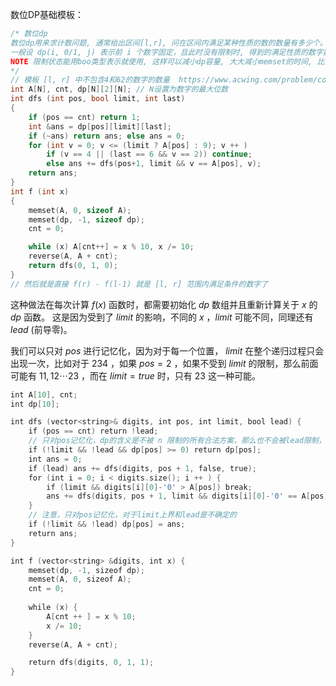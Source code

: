 数位DP基础模板：
```c++
/* 数位dp
数位dp用来求计数问题, 通常给出区间[l,r], 问在区间内满足某种性质的数的数量有多少个。
一般设 dp(i, 0/1, j) 表示前 i 个数字固定，且此时没有限制时, 得到的满足性质的数字数量, 后面的维度是其他要求的限制
NOTE 限制状态能用boo类型表示就使用, 这样可以减小dp容量, 大大减小memset的时间, 比如魔鬼数这一题
*/
// 模板 [l, r] 中不包含4和62的数字的数量  https://www.acwing.com/problem/content/1087/
int A[N], cnt, dp[N][2][N]; // N设置为数字的最大位数
int dfs (int pos, bool limit, int last)
{
    if (pos == cnt) return 1;
    int &ans = dp[pos][limit][last];
    if (~ans) return ans; else ans = 0;
    for (int v = 0; v <= (limit ? A[pos] : 9); v ++ )
        if (v == 4 || (last == 6 && v == 2)) continue;
        else ans += dfs(pos+1, limit && v == A[pos], v);
    return ans;
}
int f (int x)
{
    memset(A, 0, sizeof A);
    memset(dp, -1, sizeof dp);
    cnt = 0;

    while (x) A[cnt++] = x % 10, x /= 10;
    reverse(A, A + cnt);
    return dfs(0, 1, 0);
}
// 然后就是直接 f(r) - f(l-1) 就是 [l, r] 范围内满足条件的数字了
```

这种做法在每次计算 $f(x)$ 函数时，都需要初始化 $dp$ 数组并且重新计算关于 $x$ 的 $dp$ 函数。
这是因为受到了 $limit$ 的影响，不同的 $x$ ，$limit$ 可能不同，同理还有 $lead$ (前导零)。

我们可以只对 $pos$ 进行记忆化，因为对于每一个位置， $limit$ 在整个递归过程只会出现一次，比如对于 $234$ ，如果 $pos = 2$ ，如果不受到 $limit$ 的限制，那么前面可能有 $11, 12 \cdots 23$ ，而在 $limit = true$ 时，只有 $23$ 这一种可能。

```c++
int A[10], cnt;
int dp[10];

int dfs (vector<string>& digits, int pos, int limit, bool lead) {
    if (pos == cnt) return !lead;
    // 只对pos记忆化，dp的含义是不被 n 限制的所有合法方案，那么也不会被lead限制，因为不同的n可能会导致lead的取值不同
    if (!limit && !lead && dp[pos] >= 0) return dp[pos];
    int ans = 0;
    if (lead) ans += dfs(digits, pos + 1, false, true);
    for (int i = 0; i < digits.size(); i ++ ) {
        if (limit && digits[i][0]-'0' > A[pos]) break;
        ans += dfs(digits, pos + 1, limit && digits[i][0]-'0' == A[pos], 0);
    }
    // 注意，只对pos记忆化，对于limit上界和lead是不确定的
    if (!limit && !lead) dp[pos] = ans;
    return ans;
}

int f (vector<string> &digits, int x) {
    memset(dp, -1, sizeof dp);
    memset(A, 0, sizeof A);
    cnt = 0;
    
    while (x) {
        A[cnt ++ ] = x % 10;
        x /= 10;
    }
    reverse(A, A + cnt);

    return dfs(digits, 0, 1, 1);    
}
```